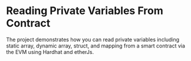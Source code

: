 # Reading Private Variables From Contract

The project demonstrates how you can read private variables including static array, dynamic array, struct, and mapping from a smart contract via the EVM using Hardhat and etherJs.
